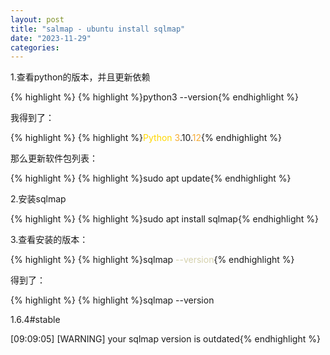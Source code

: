 ```yaml
---
layout: post
title: "salmap - ubuntu install sqlmap"
date: "2023-11-29"
categories: 
---
```

<p>1.查看python的版本，并且更新依赖</p>

{% highlight %}
{% highlight %}python3 --version{% endhighlight %}

<p>我得到了：</p>

{% highlight %}
{% highlight %}<span style="color:#ffd700">Python</span> <span style="color:#f5ab35">3</span>.10.<span style="color:#f5ab35">12</span>{% endhighlight %}

<p>那么更新软件包列表：</p>

{% highlight %}
{% highlight %}sudo apt update{% endhighlight %}

<p>2.安装sqlmap</p>

{% highlight %}
{% highlight %}sudo apt install sqlmap{% endhighlight %}

<p>3.查看安装的版本：</p>

{% highlight %}
{% highlight %}sqlmap <span style="color:#d4d0ab">--version</span>{% endhighlight %}

<p>得到了：</p>

{% highlight %}
{% highlight %}sqlmap --version

1.6.4#stable

[09:09:05] [WARNING] your sqlmap version is outdated{% endhighlight %}

<p>&nbsp;</p>

<p>&nbsp;</p>

